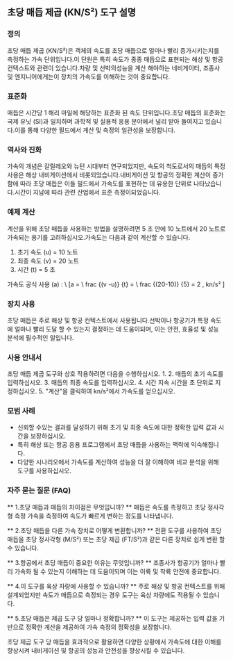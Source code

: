 ## 초당 매듭 제곱 (KN/S²) 도구 설명

### 정의
초당 매듭 제곱 (KN/S²)은 객체의 속도를 초당 매듭으로 얼마나 빨리 증가시키는지를 측정하는 가속 단위입니다.이 단원은 특히 속도가 종종 매듭으로 표현되는 해상 및 항공 컨텍스트와 관련이 있습니다.차량 및 선박의 ​​성능을 계산 해야하는 네비게이터, 조종사 및 엔지니어에게는이 장치의 가속도를 이해하는 것이 중요합니다.

### 표준화
매듭은 시간당 1 해리 마일에 해당하는 표준화 된 속도 단위입니다.초당 매듭의 표준화는 국제 유닛 (SI)과 일치하며 과학적 및 실용적 응용 분야에서 널리 받아 들여지고 있습니다.이를 통해 다양한 필드에서 계산 및 측정의 일관성을 보장합니다.

### 역사와 진화
가속의 개념은 갈릴레오와 뉴턴 시대부터 연구되었지만, 속도의 척도로서의 매듭의 특정 사용은 해상 내비게이션에서 비롯되었습니다.내비게이션 및 항공의 정확한 계산이 증가함에 따라 초당 매듭은 이들 필드에서 가속도를 표현하는 데 유용한 단위로 나타났습니다.시간이 지남에 따라 관련 산업에서 표준 측정이되었습니다.

### 예제 계산
계산을 위해 초당 매듭을 사용하는 방법을 설명하려면 5 초 안에 10 노트에서 20 노트로 가속되는 용기를 고려하십시오.가속도는 다음과 같이 계산할 수 있습니다.

1. 초기 속도 (u) = 10 노트
2. 최종 속도 (v) = 20 노트
3. 시간 (t) = 5 초

가속도 공식 사용 (a) :
\ [a = \ frac {(v -u)} {t} = \ frac {(20-10)} {5} = 2 \, kn/s² \]

### 장치 사용
초당 매듭은 주로 해상 및 항공 컨텍스트에서 사용됩니다.선박이나 항공기가 특정 속도에 얼마나 빨리 도달 할 수 있는지 결정하는 데 도움이되며, 이는 안전, 효율성 및 성능 분석에 필수적인 일입니다.

### 사용 안내서
초당 매듭 제곱 도구와 상호 작용하려면 다음을 수행하십시오.
1.
2. 매듭의 초기 속도를 입력하십시오.
3. 매듭의 최종 속도를 입력하십시오.
4. 시간 지속 시간을 초 단위로 지정하십시오.
5. "계산"을 클릭하여 kn/s²에서 가속도를 얻으십시오.

### 모범 사례
- 신뢰할 수있는 결과를 달성하기 위해 초기 및 최종 속도에 대한 정확한 입력 값과 시간을 보장하십시오.
- 특히 해상 또는 항공 응용 프로그램에서 초당 매듭을 사용하는 맥락에 익숙해집니다.
- 다양한 시나리오에서 가속도를 계산하여 성능을 더 잘 이해하여 비교 분석을 위해 도구를 사용하십시오.

### 자주 묻는 질문 (FAQ)

** 1.초당 매듭과 매듭의 차이점은 무엇입니까? **
매듭은 속도를 측정하고 초당 정사각형 측정 가속을 측정하여 속도가 빠르게 변하는 정도를 나타냅니다.

** 2.초당 매듭을 다른 가속 장치로 어떻게 변환합니까? **
전환 도구를 사용하여 초당 매듭을 초당 정사각형 (M/S²) 또는 초당 제곱 (FT/S²)과 같은 다른 장치로 쉽게 변환 할 수 있습니다.

** 3.항공에서 초당 매듭이 중요한 이유는 무엇입니까? **
조종사가 항공기가 얼마나 빨리 가속화 될 수 있는지 이해하는 데 도움이되며 이는 이륙 및 착륙 안전에 중요합니다.

** 4.이 도구를 육상 차량에 사용할 수 있습니까? **
주로 해상 및 항공 컨텍스트를 위해 설계되었지만 속도가 매듭으로 측정되는 경우 도구는 육상 차량에도 적용될 수 있습니다.

** 5.초당 매듭은 제곱 도구 당 얼마나 정확합니까? **
이 도구는 제공하는 입력 값을 기반으로 정확한 계산을 제공하여 가속 측정의 정확성을 보장합니다.

초당 제곱 도구 당 매듭을 효과적으로 활용하면 다양한 상황에서 가속도에 대한 이해를 향상시켜 내비게이션 및 항공의 성능과 안전성을 향상시킬 수 있습니다.